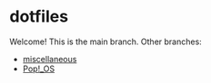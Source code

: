 # dotfiles

Welcome! This is the main branch. Other branches:

- [miscellaneous](https://github.com/alex-ahr/dotfiles/tree/miscellaneous)
- [Pop!_OS](https://github.com/alex-ahr/dotfiles/tree/Pop!_OS)
